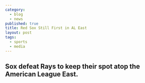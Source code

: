 ```yaml
---
category: 
  - blog
  - news
published: true
title: Red Sox Still First in AL East
layout: post
tags: 
  - sports
  - media
---
```


## Sox defeat Rays to keep their spot atop the American League East.